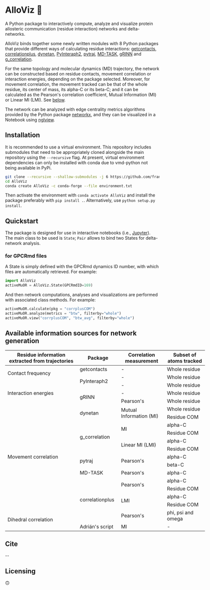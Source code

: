 <!-- [![PyPI - Python Version](https://img.shields.io/pypi/pyversions/correlationplus)](https://pypi.org/project/correlationplus/)
[![PyPI](https://img.shields.io/pypi/v/correlationplus)](https://pypi.org/project/correlationplus/)
[![install with bioconda](https://img.shields.io/badge/install%20with-bioconda-brightgreen.svg?style=flat)](http://bioconda.github.io/recipes/correlationplus/README.html)
[![Open Source License: GPL v3](https://img.shields.io/badge/License-LGPLv3-blue.svg)](https://opensource.org/licenses/LGPL-3.0)
[![Doc](https://readthedocs.org/projects/correlationplus/badge/?version=latest)](http://correlationplus.readthedocs.org/en/latest/#)
[![Docker Image Version (tag latest semver)](https://img.shields.io/docker/v/structuraldynamicslab/correlationplus/latest)](https://hub.docker.com/repository/docker/structuraldynamicslab/correlationplus)
![Conda](https://img.shields.io/conda/pn/bioconda/correlationplus)
[![SWH](https://archive.softwareheritage.org/badge/origin/https://github.com/tekpinar/correlationplus/)](https://archive.softwareheritage.org/browse/origin/?origin_url=https://github.com/tekpinar/correlationplus) -->

# AlloViz 🔭

A Python package to interactively compute, analyze and visualize protein allosteric communication (residue interaction) networks and delta-networks.

AlloViz binds together some newly written modules with 8 Python packages that provide different ways of calculating residue interactions: [getcontacts](https://github.com/getcontacts/getcontacts), [correlationplus](https://github.com/tekpinar/correlationplus), [dynetan](https://github.com/melomcr/dynetan), [PyInteraph2](https://github.com/ELELAB/pyinteraph2), [pytraj](https://github.com/Amber-MD/pytraj), [MD-TASK](https://github.com/RUBi-ZA/MD-TASK), [gRINN](https://bitbucket.org/onursercinoglu/grinn) and [g_correlation](https://www.mpinat.mpg.de/grubmueller/g_correlation).

For the same topology and molecular dynamics (MD) trajectory, the network can be constructed based on residue contacts, movement correlation or interaction energies, depending on the package selected. Moreover, for movement correlation, the movement tracked can be that of the whole residue, its center of mass, its alpha-C or its beta-C; and it can be calculated as the Pearson's correlation coefficient, Mutual Information (MI) or Linear MI (LMI). See [below](#available-information-sources-for-network-generation).

The network can be analyzed with edge centrality metrics algorithms provided by the Python package [networkx](https://github.com/networkx/networkx), and they can be visualized in a Notebook using [nglview](https://github.com/nglviewer/nglview).

## Installation

It is recommended to use a virtual environment. This repository includes submodules that need to be appropriately cloned alongside the main repository using the `--recursive` flag. At present, virtual environment dependencies can only be installed with conda due to vmd-python not being available in PyPi.

```bash
git clone --recursive --shallow-submodules -j 6 https://github.com/frannerin/AlloViz
cd AlloViz
conda create AlloViz -c conda-forge --file environment.txt
```

Then activate the environment with `conda activate AlloViz` and install the package preferably with `pip install .`. Alternatively, use `python setup.py install`.

## Quickstart

The package is designed for use in interactive notebooks (i.e., [Jupyter](https://jupyter.org/)). The main class to be used is `State`; `Pair` allows to bind two States for delta-network analysis.

### for GPCRmd files

A State is simply defined with the GPCRmd dynamics ID number, with which files are automatically retrieved. For example:

```python
import AlloViz
activeMuOR = AlloViz.State(GPCRmdID=169)
```

And then network computations, analyses and visualizations are performed with associated class methods. For example:

```python
activeMuOR.calculate(pkg = "corrplusCOM")
activeMuOR.analyze(metrics = "btw", filterby="whole")
activeMuOR.view("corrplusCOM", "btw_avg", filterby="whole")
```

## Available information sources for network generation

<!-- https://www.tablesgenerator.com/html_tables -->

<table style="undefined;table-layout: fixed; width: 653px">
<colgroup>
<col style="width: 236px">
<col style="width: 135px">
<col style="width: 150px">
<col style="width: 132px">
</colgroup>
<thead>
  <tr>
    <th>Residue information extracted from trajectories</th>
    <th>Package</th>
    <th>Correlation measurement</th>
    <th>Subset of atoms tracked</th>
  </tr>
</thead>
<tbody>
  <tr>
    <td rowspan="2">Contact frequency</td>
    <td>getcontacts</td>
    <td>-</td>
    <td>Whole residue</td>
  </tr>
  <tr>
    <td rowspan="2">PyInteraph2</td>
    <td>-</td>
    <td>Whole residue</td>
  </tr>
  <tr>
    <td rowspan="3">Interaction energies</td>
    <td>-</td>
    <td>Whole residue</td>
  </tr>
  <tr>
    <td rowspan="2">gRINN</td>
    <td>-</td>
    <td>Whole residue</td>
  </tr>
  <tr>
    <td>Pearson's</td>
    <td>Whole residue</td>
  </tr>
  <tr>
    <td rowspan="13">Movement correlation</td>
    <td rowspan="2">dynetan</td>
    <td rowspan="2">Mutual Information (MI)</td>
    <td>Whole residue</td>
  </tr>
  <tr>
    <td>Residue COM</td>
  </tr>
  <tr>
    <td rowspan="4">g_correlation</td>
    <td rowspan="2">MI</td>
    <td>alpha-C</td>
  </tr>
  <tr>
    <td>Residue COM</td>
  </tr>
  <tr>
    <td rowspan="2">Linear MI (LMI)</td>
    <td>alpha-C</td>
  </tr>
  <tr>
    <td>Residue COM</td>
  </tr>
  <tr>
    <td rowspan="2">pytraj</td>
    <td rowspan="2">Pearson's</td>
    <td>alpha-C</td>
  </tr>
  <tr>
    <td>beta-C</td>
  </tr>
  <tr>
    <td>MD-TASK</td>
    <td>Pearson's</td>
    <td>alpha-C</td>
  </tr>
  <tr>
    <td rowspan="5">correlationplus</td>
    <td rowspan="2">Pearson's</td>
    <td>alpha-C</td>
  </tr>
  <tr>
    <td>Residue COM</td>
  </tr>
  <tr>
    <td rowspan="2">LMI</td>
    <td>alpha-C</td>
  </tr>
  <tr>
    <td>Residue COM</td>
  </tr>
  <tr>
    <td rowspan="2">Dihedral correlation</td>
    <td>Pearson's</td>
    <td>phi, psi and omega</td>
  </tr>
  <tr>
    <td>Adrián's script</td>
    <td>MI</td>
    <td>-</td>
  </tr>
</tbody>
</table>

## Cite
--

## Licensing
:upside_down_face:
